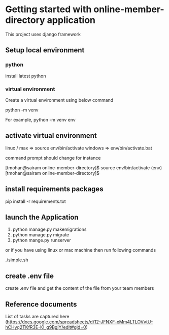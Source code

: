 # Getting started with online-member-directory application

This project uses django framework

## Setup local environment

### python

install latest python

### virtual environment

Create a virtual environment using below command

python -m venv <set-a-name>

For example, python -m venv env

## activate virtual environment

linux / max => source env/bin/activate
windows     => env/bin/activate.bat

command prompt should change for instance

[tmohan@sairam online-member-directory]$ source env/bin/activate
(env) [tmohan@sairam online-member-directory]$

## install requirements packages

pip install -r requirements.txt

## launch the Application

1. python manage.py makemigrations
2. python manage.py migrate
3. python mange.py runserver

or if you have using linux or mac machine then run following commands

./simple.sh

## create .env file

create .env file and get the content of the file from your team members

## Reference documents

List of tasks are captured here (https://docs.google.com/spreadsheets/d/12-JFNXF-xMm4LTLOVvtU-hCHyq2TKfR3E-KI_g9BgjY/edit#gid=0)

